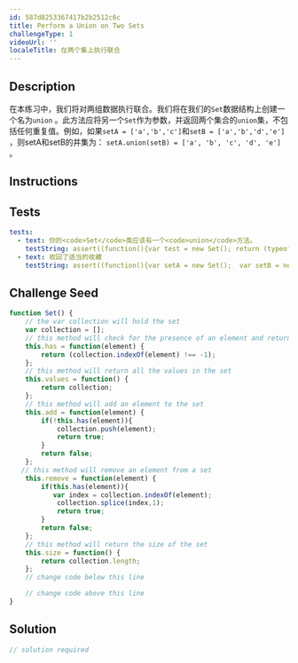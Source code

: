 ```yaml
---
id: 587d8253367417b2b2512c6c
title: Perform a Union on Two Sets
challengeType: 1
videoUrl: ''
localeTitle: 在两个集上执行联合
---
```


## Description
<section id="description">在本练习中，我们将对两组数据执行联合。我们将在我们的<code>Set</code>数据结构上创建一个名为<code>union</code> 。此方法应将另一个<code>Set</code>作为参数，并返回两个集合的<code>union</code>集，不包括任何重复值。例如，如果<code>setA = [&#39;a&#39;,&#39;b&#39;,&#39;c&#39;]</code>和<code>setB = [&#39;a&#39;,&#39;b&#39;,&#39;d&#39;,&#39;e&#39;]</code> ，则setA和setB的并集为： <code>setA.union(setB) = [&#39;a&#39;, &#39;b&#39;, &#39;c&#39;, &#39;d&#39;, &#39;e&#39;]</code> 。 </section>

## Instructions
<section id="instructions">
</section>

## Tests
<section id='tests'>

```yml
tests:
  - text: 你的<code>Set</code>类应该有一个<code>union</code>方法。
    testString: assert((function(){var test = new Set(); return (typeof test.union === 'function')})(), 'Your <code>Set</code> class should have a <code>union</code> method.');
  - text: 收回了适当的收藏
    testString: assert((function(){var setA = new Set();  var setB = new Set();  setA.add('a');  setA.add('b');  setA.add('c');  setB.add('c');  setB.add('d');  var unionSetAB = setA.union(setB); var final = unionSetAB.values(); return (final.indexOf('a') !== -1 && final.indexOf('b') !== -1 && final.indexOf('c') !== -1 && final.indexOf('d') !== -1 && final.length === 4)})(), 'The union of <code>["a", "b", "c"]</code> and <code>["c", "d"]</code> should return <code>["a", "b", "c", "d"]</code>.');

```

</section>

## Challenge Seed
<section id='challengeSeed'>

<div id='js-seed'>

```js
function Set() {
    // the var collection will hold the set
    var collection = [];
    // this method will check for the presence of an element and return true or false
    this.has = function(element) {
        return (collection.indexOf(element) !== -1);
    };
    // this method will return all the values in the set
    this.values = function() {
        return collection;
    };
    // this method will add an element to the set
    this.add = function(element) {
        if(!this.has(element)){
            collection.push(element);
            return true;
        }
        return false;
    };
   // this method will remove an element from a set
    this.remove = function(element) {
        if(this.has(element)){
           var index = collection.indexOf(element);
            collection.splice(index,1);
            return true;
        }
        return false;
    };
    // this method will return the size of the set
    this.size = function() {
        return collection.length;
    };
    // change code below this line

    // change code above this line
}

```

</div>



</section>

## Solution
<section id='solution'>

```js
// solution required
```
</section>
